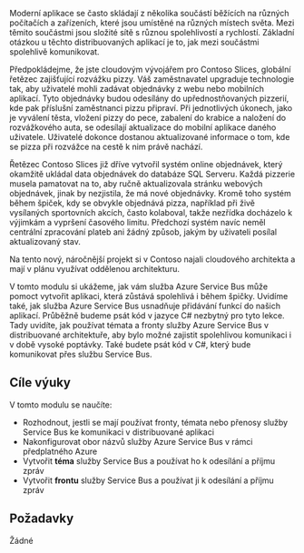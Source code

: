 Moderní aplikace se často skládají z několika součástí běžících na různých počítačích a zařízeních, které jsou umístěné na různých místech světa. Mezi těmito součástmi jsou složité sítě s různou spolehlivostí a rychlostí. Základní otázkou u těchto distribuovaných aplikací je to, jak mezi součástmi spolehlivě komunikovat.

Předpokládejme, že jste cloudovým vývojářem pro Contoso Slices, globální řetězec zajišťující rozvážku pizzy. Váš zaměstnavatel upgraduje technologie tak, aby uživatelé mohli zadávat objednávky z webu nebo mobilních aplikací. Tyto objednávky budou odesílány do  upřednostňovaných pizzerií, kde pak příslušní zaměstnanci pizzu připraví. Při jednotlivých úkonech, jako je vyválení těsta, vložení pizzy do pece, zabalení do krabice a naložení do rozvážkového auta, se odesílají aktualizace do mobilní aplikace daného uživatele. Uživatelé dokonce dostanou aktualizované informace o tom, kde se pizza při rozvážce na cestě k nim právě nachází.

Řetězec Contoso Slices již dříve vytvořil systém online objednávek, který okamžitě ukládal data objednávek do databáze SQL Serveru. Každá pizzerie musela pamatovat na to, aby ručně aktualizovala stránku webových objednávek, jinak by nezjistila, že má nové objednávky. Kromě toho systém během špiček, kdy se obvykle objednává pizza, například při živě vysílaných sportovních akcích, často kolaboval, takže nezřídka docházelo k výjimkám a vypršení časového limitu. Předchozí systém navíc neměl centrální zpracování plateb ani žádný způsob, jakým by uživateli posílal aktualizovaný stav.

Na tento nový, náročnější projekt si v Contoso najali cloudového architekta a mají v plánu využívat oddělenou architekturu.

V tomto modulu si ukážeme, jak vám služba Azure Service Bus může pomoct vytvořit aplikaci, která zůstává spolehlivá i během špičky. Uvidíme také, jak služba Azure Service Bus usnadňuje přidávání funkcí do našich aplikací. Průběžně budeme psát kód v jazyce C# nezbytný pro tyto lekce. Tady uvidíte, jak používat témata a fronty služby Azure Service Bus v distribuované architektuře, aby bylo možné zajistit spolehlivou komunikaci i v době vysoké poptávky. Také budete psát kód v C#, který bude komunikovat přes službu Service Bus.

## <a name="learning-objectives"></a>Cíle výuky

V tomto modulu se naučíte:

- Rozhodnout, jestli se mají používat fronty, témata nebo přenosy služby Service Bus ke komunikaci v distribuované aplikaci
- Nakonfigurovat obor názvů služby Azure Service Bus v rámci předplatného Azure
- Vytvořit **téma** služby Service Bus a používat ho k odesílání a příjmu zpráv
- Vytvořit **frontu** služby Service Bus a používat ji k odesílání a příjmu zpráv

## <a name="prerequisites"></a>Požadavky

Žádné